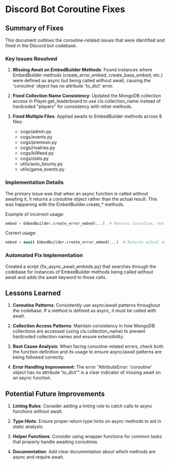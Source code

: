 # Discord Bot Coroutine Fixes

## Summary of Fixes

This document outlines the coroutine-related issues that were identified and fixed in the Discord bot codebase.

### Key Issues Resolved

1. **Missing Await on EmbedBuilder Methods**: Found instances where EmbedBuilder methods (create_error_embed, create_base_embed, etc.) were defined as async but being called without await, causing the 'coroutine' object has no attribute 'to_dict' error.

2. **Fixed Collection Name Consistency**: Updated the MongoDB collection access in Player.get_leaderboard to use cls.collection_name instead of hardcoded "players" for consistency with other methods.

3. **Fixed Multiple Files**: Applied awaits to EmbedBuilder methods across 8 files:
   - cogs/admin.py
   - cogs/events.py
   - cogs/premium.py
   - cogs/rivalries.py
   - cogs/killfeed.py
   - cogs/stats.py
   - utils/auto_bounty.py
   - utils/game_events.py

### Implementation Details

The primary issue was that when an async function is called without awaiting it, it returns a coroutine object rather than the actual result. This was happening with the EmbedBuilder.create_* methods.

Example of incorrect usage:
```python
embed = EmbedBuilder.create_error_embed(...)  # Returns coroutine, not embed
```

Correct usage:
```python
embed = await EmbedBuilder.create_error_embed(...)  # Returns actual embed
```

### Automated Fix Implementation

Created a script (fix_async_await_embeds.py) that searches through the codebase for instances of EmbedBuilder methods being called without await and adds the await keyword to those calls.

## Lessons Learned

1. **Coroutine Patterns**: Consistently use async/await patterns throughout the codebase. If a method is defined as async, it must be called with await.

2. **Collection Access Patterns**: Maintain consistency in how MongoDB collections are accessed (using cls.collection_name) to prevent hardcoded collection names and ensure extensibility.

3. **Root Cause Analysis**: When facing coroutine-related errors, check both the function definition and its usage to ensure async/await patterns are being followed correctly.

4. **Error Handling Improvement**: The error "AttributeError: 'coroutine' object has no attribute 'to_dict'" is a clear indicator of missing await on an async function.

## Potential Future Improvements

1. **Linting Rules**: Consider adding a linting rule to catch calls to async functions without await.

2. **Type Hints**: Ensure proper return type hints on async methods to aid in static analysis.

3. **Helper Functions**: Consider using wrapper functions for common tasks that properly handle awaiting coroutines.

4. **Documentation**: Add clear documentation about which methods are async and require await.